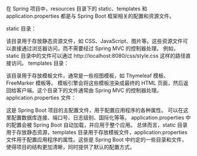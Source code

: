 在 Spring 项目中，resources 目录下的 static、templates 和 application.properties 都是与 Spring Boot 框架相关的配置和资源文件。

static 目录：

该目录用于存放静态资源文件，如 CSS、JavaScript、图片等。这些资源文件可以直接通过浏览器访问，而不需要经过 Spring MVC 的控制器处理。
例如，static 目录中的文件可以通过 http://localhost:8080/css/style.css 这样的路径直接访问。
templates 目录：

该目录用于存放模板文件，通常是一些视图模板，如 Thymeleaf 模板、FreeMarker 模板等。
模板引擎会将这些模板渲染成最终的 HTML 页面，然后返回给客户端。这个目录下的文件通常由 Spring MVC 的控制器处理。
application.properties 文件：

这是 Spring Boot 项目的主配置文件，用于配置应用程序的各种属性。
可以在这里配置数据库连接、端口号、日志级别、国际化等等。
application.properties 中的配置会被 Spring Boot 自动加载，并应用于整个应用。
总体而言，static 目录用于存放静态资源，templates 目录用于存放模板文件，application.properties 文件用于配置应用程序的属性。这些是 Spring Boot 中约定的一些目录和文件，使得项目的结构更加清晰，同时提供了默认的配置方式。